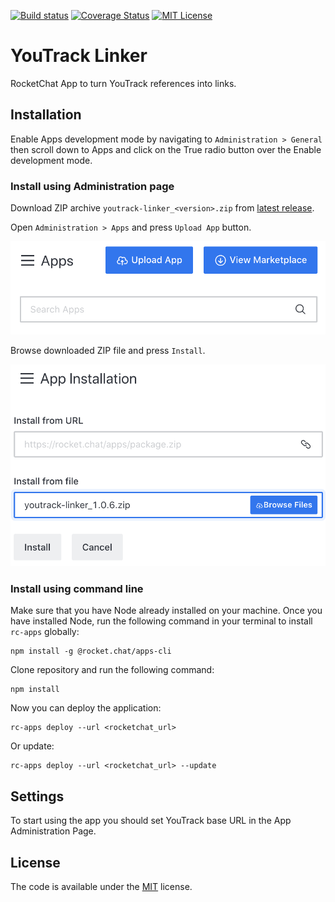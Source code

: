 [![Build status](https://github.com/zakhar-petrov/rocketchat-youtrack-linker/workflows/build/badge.svg?branch=master)](https://github.com/zakhar-petrov/rocketchat-youtrack-linker/actions?query=workflow%3Abuild)
[![Coverage Status](https://coveralls.io/repos/github/zakhar-petrov/rocketchat-youtrack-linker/badge.svg?branch=refs/heads/master)](https://coveralls.io/github/zakhar-petrov/rocketchat-youtrack-linker?branch=refs/heads/master)
[![MIT License](http://img.shields.io/badge/license-MIT-blue.svg?style=flat)](LICENSE?raw=true)

# YouTrack Linker
RocketChat App to turn YouTrack references into links.

## Installation
Enable Apps development mode by navigating to `Administration > General` then scroll down to Apps and click on the True radio button over the Enable development mode.

### Install using Administration page
Download ZIP archive `youtrack-linker_<version>.zip` from [latest release](https://github.com/zakhar-petrov/rocketchat-youtrack-linker/releases/latest).

Open `Administration > Apps` and press `Upload App` button.

![alt text](doc/images/installation-apps.png?raw=true)

Browse downloaded ZIP file and press `Install`.

![alt text](doc/images/installation-upload-app.png?raw=true)

### Install using command line
Make sure that you have Node already installed on your machine. Once you have installed Node, run the following command in your terminal to install `rc-apps` globally:
```
npm install -g @rocket.chat/apps-cli
```
Clone repository and run the following command:
```
npm install
```
Now you can deploy the application:
```
rc-apps deploy --url <rocketchat_url>
```
Or update:
```
rc-apps deploy --url <rocketchat_url> --update
```
## Settings
To start using the app you should set YouTrack base URL in the App Administration Page.

## License
The code is available under the [MIT](LICENSE?raw=true) license.
